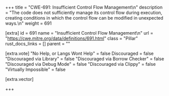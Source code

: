 +++
title = "CWE-691: Insufficient Control Flow Management\n"
description = "The code does not sufficiently manage its control flow during execution, creating conditions in which the control flow can be modified in unexpected ways.\n"
weight = 691

[extra]
id = 691
name = "Insufficient Control Flow Management\n"
url = "https://cwe.mitre.org/data/definitions/691.html"
class = "Pillar"
rust_docs_links = []
parent = ""

[extra.vote]
"No Help, or Langs Wont Help" = false
Discouraged = false
"Discouraged via Library" = false
"Discouraged via Borrow Checker" = false
"Discouraged via Debug Mode" = false
"Discouraged via Clippy" = false
"Virtually Impossible" = false

[extra.vector]

+++